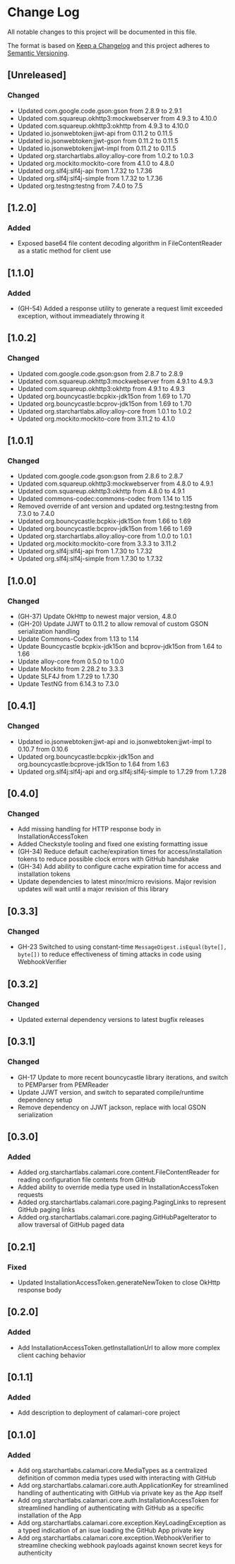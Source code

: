 # Change Log
All notable changes to this project will be documented in this file.

The format is based on [Keep a Changelog](http://keepachangelog.com/)
and this project adheres to [Semantic Versioning](http://semver.org/).

## [Unreleased]
### Changed
- Updated com.google.code.gson:gson from 2.8.9 to 2.9.1
- Updated com.squareup.okhttp3:mockwebserver from 4.9.3 to 4.10.0
- Updated com.squareup.okhttp3:okhttp from 4.9.3 to 4.10.0
- Updated io.jsonwebtoken:jjwt-api from 0.11.2 to 0.11.5
- Updated io.jsonwebtoken:jjwt-gson from 0.11.2 to 0.11.5
- Updated io.jsonwebtoken:jjwt-impl from 0.11.2 to 0.11.5
- Updated org.starchartlabs.alloy:alloy-core from 1.0.2 to 1.0.3
- Updated org.mockito:mockito-core from 4.1.0 to 4.8.0
- Updated org.slf4j:slf4j-api from 1.7.32 to 1.7.36
- Updated org.slf4j:slf4j-simple from 1.7.32 to 1.7.36
- Updated org.testng:testng from 7.4.0 to 7.5

## [1.2.0]
### Added
- Exposed base64 file content decoding algorithm in FileContentReader as a static method for client use

## [1.1.0]
### Added
- (GH-54) Added a response utility to generate a request limit exceeded exception, without immeadiately throwing it

## [1.0.2]
### Changed
- Updated com.google.code.gson:gson from 2.8.7 to 2.8.9
- Updated com.squareup.okhttp3:mockwebserver from 4.9.1 to 4.9.3
- Updated com.squareup.okhttp3:okhttp from 4.9.1 to 4.9.3
- Updated org.bouncycastle:bcpkix-jdk15on from 1.69 to 1.70
- Updated org.bouncycastle:bcprov-jdk15on from 1.69 to 1.70
- Updated org.starchartlabs.alloy:alloy-core from 1.0.1 to 1.0.2
- Updated org.mockito:mockito-core from 3.11.2 to 4.1.0

## [1.0.1]
### Changed
- Updated com.google.code.gson:gson from 2.8.6 to 2.8.7
- Updated com.squareup.okhttp3:mockwebserver from 4.8.0 to 4.9.1
- Updated com.squareup.okhttp3:okhttp from 4.8.0 to 4.9.1
- Updated commons-codec:commons-codec from 1.14 to 1.15
- Removed override of ant version and updated org.testng:testng from 7.3.0 to 7.4.0
- Updated org.bouncycastle:bcpkix-jdk15on from 1.66 to 1.69
- Updated org.bouncycastle:bcprov-jdk15on from 1.66 to 1.69
- Updated org.starchartlabs.alloy:alloy-core from 1.0.0 to 1.0.1
- Updated org.mockito:mockito-core from 3.3.3 to 3.11.2
- Updated org.slf4j:slf4j-api from 1.7.30 to 1.7.32
- Updated org.slf4j:slf4j-simple from 1.7.30 to 1.7.32

## [1.0.0]
### Changed
- (GH-37) Update OkHttp to newest major version, 4.8.0
- (GH-20) Update JJWT to 0.11.2 to allow removal of custom GSON serialization handling
- Update Commons-Codex from 1.13 to 1.14
- Update Bouncycastle bcpkix-jdk15on and bcprov-jdk15on from 1.64 to 1.66
- Update alloy-core from 0.5.0 to 1.0.0
- Update Mockito from 2.28.2 to 3.3.3
- Update SLF4J from 1.7.29 to 1.7.30
- Update TestNG from 6.14.3 to 7.3.0

## [0.4.1]
### Changed
- Updated io.jsonwebtoken:jjwt-api and io.jsonwebtoken:jjwt-impl to 0.10.7 from 0.10.6
- Updated org.bouncycastle:bcpkix-jdk15on and org.bouncycastle:bcprove-jdk15on to 1.64 from 1.63
- Updated org.slf4j:slf4j-api and org.slf4j:slf4j-simple to 1.7.29 from 1.7.28

## [0.4.0]
### Changed
- Add missing handling for HTTP response body in InstallationAccessToken
- Added Checkstyle tooling and fixed one existing formatting issue
- (GH-34) Reduce default cache/expiration times for access/installation tokens to reduce possible clock errors with GitHub handshake
- (GH-34) Add ability to configure cache expiration time for access and installation tokens
- Update dependencies to latest minor/micro revisions. Major revision updates will wait until a major revision of this library

## [0.3.3]
### Changed
- GH-23 Switched to using constant-time `MessageDigest.isEqual(byte[], byte[])` to reduce effectiveness of timing attacks in code using WebhookVerifier

## [0.3.2]
### Changed
- Updated external dependency versions to latest bugfix releases

## [0.3.1]
### Changed
- GH-17 Update to more recent bouncycastle library iterations, and switch to PEMParser from PEMReader
- Update JJWT version, and switch to separated compile/runtime dependency setup
- Remove dependency on JJWT jackson, replace with local GSON serialization

## [0.3.0]
### Added
- Added org.starchartlabs.calamari.core.content.FileContentReader for reading configuration file contents from GitHub
- Added ability to override media type used in InstallationAccessToken requests
- Added org.starchartlabs.calamari.core.paging.PagingLinks to represent GitHub paging links
- Added org.starchartlabs.calamari.core.paging.GitHubPageIterator<T> to allow traversal of GitHub paged data

## [0.2.1]
### Fixed
- Updated InstallationAccessToken.generateNewToken to close OkHttp response body

## [0.2.0]
### Added
- Add InstallationAccessToken.getInstallationUrl to allow more complex client caching behavior

## [0.1.1]
### Added
- Add description to deployment of calamari-core project

## [0.1.0]
### Added
- Add org.starchartlabs.calamari.core.MediaTypes as a centralized definition of common media types used with interacting with GitHub
- Add org.starchartlabs.calamari.core.auth.ApplicationKey for streamlined handling of authenticating with GitHub via private key as the App itself
- Add org.starchartlabs.calamari.core.auth.InstallationAccessToken for streamlined handling of authenticating with GitHub as a specific installation of the App
- Add org.starchartlabs.calamari.core.exception.KeyLoadingException as a typed indication of an isue loading the GitHub App private key
- Add org.starchartlabs.calamari.core.exception.WebhookVerifier to streamline checking webhook payloads against known secret keys for authenticity
